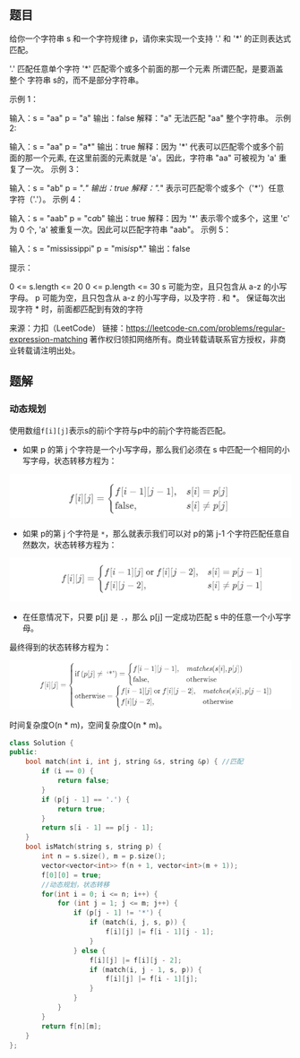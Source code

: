 ## 题目

给你一个字符串 s 和一个字符规律 p，请你来实现一个支持 '.' 和 '*' 的正则表达式匹配。

'.' 匹配任意单个字符
'*' 匹配零个或多个前面的那一个元素
所谓匹配，是要涵盖 整个 字符串 s的，而不是部分字符串。


示例 1：

输入：s = "aa" p = "a"
输出：false
解释："a" 无法匹配 "aa" 整个字符串。
示例 2:

输入：s = "aa" p = "a*"
输出：true
解释：因为 '*' 代表可以匹配零个或多个前面的那一个元素, 在这里前面的元素就是 'a'。因此，字符串 "aa" 可被视为 'a' 重复了一次。
示例 3：

输入：s = "ab" p = ".*"
输出：true
解释：".*" 表示可匹配零个或多个（'*'）任意字符（'.'）。
示例 4：

输入：s = "aab" p = "c*a*b"
输出：true
解释：因为 '*' 表示零个或多个，这里 'c' 为 0 个, 'a' 被重复一次。因此可以匹配字符串 "aab"。
示例 5：

输入：s = "mississippi" p = "mis*is*p*."
输出：false


提示：

0 <= s.length <= 20
0 <= p.length <= 30
s 可能为空，且只包含从 a-z 的小写字母。
p 可能为空，且只包含从 a-z 的小写字母，以及字符 . 和 *。
保证每次出现字符 * 时，前面都匹配到有效的字符

来源：力扣（LeetCode）
链接：https://leetcode-cn.com/problems/regular-expression-matching
著作权归领扣网络所有。商业转载请联系官方授权，非商业转载请注明出处。

## 题解

### 动态规划

使用数组`f[i][j]`表示s的前i个字符与p中的前j个字符能否匹配。

- 如果 p 的第 j 个字符是一个小写字母，那么我们必须在 s 中匹配一个相同的小写字母，状态转移方程为：

![](Picture/10/1.png)

- 如果 p的第 j 个字符是 `*`，那么就表示我们可以对 p的第 j-1 个字符匹配任意自然数次，状态转移方程为：

![](Picture/10/2.png)

- 在任意情况下，只要 p[j] 是 `.`，那么 p[j] 一定成功匹配 s 中的任意一个小写字母。

最终得到的状态转移方程为：

![](Picture/10/3.png)

时间复杂度O(n * m)，空间复杂度O(n * m)。

```c++
class Solution {
public:
    bool match(int i, int j, string &s, string &p) { //匹配
        if (i == 0) {
            return false;
        }
        if (p[j - 1] == '.') {
            return true;
        }
        return s[i - 1] == p[j - 1];
    }
    bool isMatch(string s, string p) {
        int n = s.size(), m = p.size();
        vector<vector<int>> f(n + 1, vector<int>(m + 1));
        f[0][0] = true;
        //动态规划，状态转移
        for(int i = 0; i <= n; i++) {
            for (int j = 1; j <= m; j++) {
                if (p[j - 1] != '*') {
                    if (match(i, j, s, p)) {
                        f[i][j] |= f[i - 1][j - 1];
                    }
                } else {
                    f[i][j] |= f[i][j - 2];
                    if (match(i, j - 1, s, p)) {
                        f[i][j] |= f[i - 1][j];
                    }
                }
            }
        }
        return f[n][m];
    }
};
```

